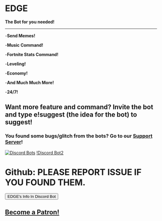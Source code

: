 # **EDGE**

**The Bot for you needed!**

-----

-**Send Memes!**

-**Music Command!**

-**Fortnite Stats Command!**

-**Leveling!**

-**Economy!**


-**And Much Much More!**

-**24/7!**

## **Want more feature and command? Invite the bot and type e!suggest (the idea for the bot) to suggest!**

### **You found some bugs/glitch from the bots? Go to our [Support Server](https://discord.gg/atr2JFR)!**

[![Discord Bots](https://discordbots.org/api/widget/510122334795989003.svg)](https://discordbots.org/bot/510122334795989003)
[!Discord Bot2](https://botsfordiscord.com/api/bot/510122334795989003/widget.png)

# **Github: PLEASE REPORT ISSUE IF YOU FOUND THEM.**

<input type="button" value="EDGE's Info In Discord Bot" onclick="location.href='https://discordbots.org/bot/510122334795989003'">

[Become a Patron!](https://www.patreon.com/bePatron?u=17310571)
-----
